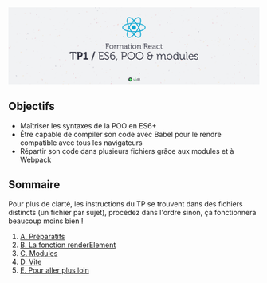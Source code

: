 <img src="images/readme/header.jpg" />

## Objectifs
- Maîtriser les syntaxes de la POO en ES6+
- Être capable de compiler son code avec Babel pour le rendre compatible avec tous les navigateurs
- Répartir son code dans plusieurs fichiers grâce aux modules et à Webpack

## Sommaire
Pour plus de clarté, les instructions du TP se trouvent dans des fichiers distincts (un fichier par sujet), procédez dans l'ordre sinon, ça fonctionnera beaucoup moins bien !

1. [A. Préparatifs](A-preparatifs.md)
2. [B. La fonction renderElement](B-renderelement.md)
3. [C. Modules](C-modules.md)
4. [D. Vite](D-vite.md)
5. [E. Pour aller plus loin](E-plus-loin.md)